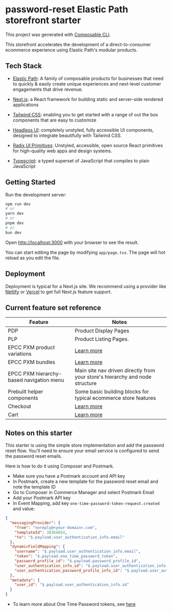 # password-reset Elastic Path storefront starter

This project was generated with [Composable CLI](https://www.npmjs.com/package/composable-cli).

This storefront accelerates the development of a direct-to-consumer ecommerce experience using Elastic Path's modular products.

## Tech Stack

- [Elastic Path](https://www.elasticpath.com/products): A family of composable products for businesses that need to quickly & easily create unique experiences and next-level customer engagements that drive revenue.

- [Next.js](https://nextjs.org/): a React framework for building static and server-side rendered applications

- [Tailwind CSS](https://tailwindcss.com/): enabling you to get started with a range of out the box components that are
  easy to customize

- [Headless UI](https://headlessui.com/): completely unstyled, fully accessible UI components, designed to integrate
  beautifully with Tailwind CSS.

- [Radix UI Primitives](https://www.radix-ui.com/primitives): Unstyled, accessible, open source React primitives for high-quality web apps and design systems.

- [Typescript](https://www.typescriptlang.org/): a typed superset of JavaScript that compiles to plain JavaScript

## Getting Started

Run the development server:

```bash
npm run dev
# or
yarn dev
# or
pnpm dev
# or
bun dev
```

Open [http://localhost:3000](http://localhost:3000) with your browser to see the result.

You can start editing the page by modifying `app/page.tsx`. The page will hot reload as you edit the file.

## Deployment

Deployment is typical for a Next.js site. We recommend using a provider
like [Netlify](https://www.netlify.com/blog/2020/11/30/how-to-deploy-next.js-sites-to-netlify/)
or [Vercel](https://vercel.com/docs/frameworks/nextjs) to get full Next.js feature support.

## Current feature set reference

| **Feature**                              | **Notes**                                                                                     |
|------------------------------------------|-----------------------------------------------------------------------------------------------|
| PDP                                      | Product Display Pages                                                                         |
| PLP                                      | Product Listing Pages.                                                                        |
| EPCC PXM product variations              | [Learn more](https://elasticpath.dev/docs/pxm/products/pxm-product-variations/pxm-variations) |
| EPCC PXM bundles                         | [Learn more](https://elasticpath.dev/docs/pxm/products/pxm-bundles/pxm-bundles)               |
| EPCC PXM hierarchy-based navigation menu | Main site nav driven directly from your store's hierarchy and node structure                  |
| Prebuilt helper components               | Some basic building blocks for typical ecommerce store features                               |
| Checkout                                 | [Learn more](https://elasticpath.dev/docs/commerce-cloud/checkout/checkout-workflow)          |
| Cart                                     | [Learn more](https://elasticpath.dev/docs/commerce-cloud/carts/carts)                         |

## Notes on this starter

This starter is using the simple store implementation and add the password reset flow. 
You'll need to ensure your email service is configured to send the password reset emails.

Here is how to do it using Composer and Postmark.
- Make sure you have a Postmark account and API key
- In Postmark, create a new template for the password reset email and note the template ID
- Go to Composer in Commerce Manager and select Postmark Email
- Add your Postmark API key
- In Event Mapping, add key `one-time-password-token-request.created` and value:
 
```json
{
  "messagingProvider": {
    "from": "noreply@<your-domain>.com",
    "templateId": 38364654,
    "to": "$.payload.user_authentication_info.email"
  },
  "dynamicFieldMapping": {
    "username": "$.payload.user_authentication_info.email",
    "token": "$.payload.one_time_password_token",
    "password_profile_id": "$.payload.password_profile_id",
    "user_authentication_info_id": "$.payload.user_authentication_info.id",
    "user_authentication_password_profile_info_id": "$.payload.user_authentication_password_profile_info.id"
  },
  "metadata": {
    "user_id": "$.payload.user_authentication_info.id"
  }
}
```
- To learn more about One Time Password tokens, see [here](https://elasticpath.dev/guides/How-To/Authentication/how-to-utilize-one-time-password-tokens)